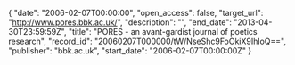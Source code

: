 {
  "date": "2006-02-07T00:00:00", 
  "open_access": false, 
  "target_url": "http://www.pores.bbk.ac.uk/", 
  "description": "", 
  "end_date": "2013-04-30T23:59:59Z", 
  "title": "PORES - an avant-gardist journal of poetics research", 
  "record_id": "20060207T000000/tW/NseShc9FoOkiX9IhloQ==", 
  "publisher": "bbk.ac.uk", 
  "start_date": "2006-02-07T00:00:00Z"
}

